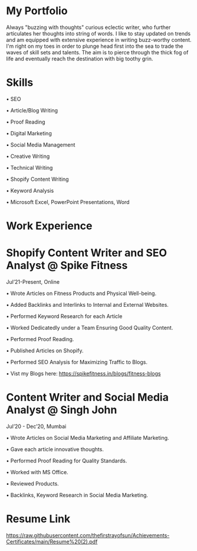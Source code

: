 # My Portfolio


Always "buzzing with thoughts" curious eclectic writer, who further articulates her thoughts into string of words. I like to stay updated on trends and am equipped with extensive experience in writing buzz-worthy content.
I'm right on my toes in order to plunge head first into the sea to trade the waves of skill sets and talents.
The aim is to pierce through the thick fog of life and eventually reach the destination with big toothy grin.


# Skills

•	SEO

•	Article/Blog Writing

•	Proof Reading

•	Digital Marketing

•	Social Media Management

•	Creative Writing

•	Technical Writing

•	Shopify Content Writing

•	Keyword Analysis

•	Microsoft Excel, PowerPoint Presentations, Word
# 
# Work Experience
# Shopify Content Writer and SEO Analyst @ Spike Fitness

Jul’21-Present, Online

•	Wrote Articles on Fitness Products and Physical Well-being.


•	Added Backlinks and Interlinks to Internal and External Websites.


•	Performed Keyword Research for each Article


•	Worked Dedicatedly under a Team Ensuring Good Quality Content.


•	Performed Proof Reading.


•	Published Articles on Shopify.


•	Performed SEO Analysis for Maximizing Traffic to Blogs.

•	Vist my Blogs here: https://spikefitness.in/blogs/fitness-blogs


# Content Writer and Social Media Analyst @ Singh John

Jul’20 - Dec’20, Mumbai

•	Wrote Articles on Social Media Marketing and Affiliate Marketing.

•	Gave each article innovative thoughts.

•	Performed Proof Reading for Quality Standards.

•	Worked with MS Office.

•	Reviewed Products.

•	Backlinks, Keyword Research in Social Media Marketing.

# Resume Link
https://raw.githubusercontent.com/thefirstrayofsun/Achievements-Certificates/main/Resume%20(2).pdf


